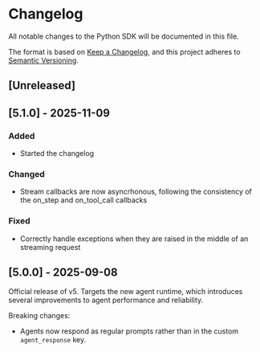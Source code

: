 # Changelog

All notable changes to the Python SDK will be documented in this file.

The format is based on [Keep a Changelog](https://keepachangelog.com/en/1.0.0/),
and this project adheres to [Semantic Versioning](https://semver.org/spec/v2.0.0.html).

## [Unreleased]

## [5.1.0] - 2025-11-09

### Added

- Started the changelog

### Changed

- Stream callbacks are now asyncrhonous, following the consistency of the on_step and on_tool_call callbacks

### Fixed

- Correctly handle exceptions when they are raised in the middle of an streaming request

## [5.0.0] - 2025-09-08

Official release of v5. Targets the new agent runtime, which introduces several improvements to agent performance and reliability.

Breaking changes:

- Agents now respond as regular prompts rather than in the custom `agent_response` key.
